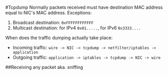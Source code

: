 #Tcpdump
Normally packets received must have destination MAC address equal to NIC's MAC address.
Exceptions:
 1. Broadcast destination: `0xFFFFFFFFFFFF`
 2. Multicast destination: for IPv4 `0x01.....`, for IPv6 `0x3333....`

When does the traffic dumping actually take place:

* Incoming traffic: `wire -> NIC -> tcpdump -> netfilter/iptables -> application`
* Outgoing traffic: `application -> iptables -> tcpdump -> NIC -> wire`

##Receiving any packet aka. sniffing